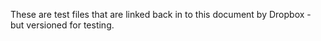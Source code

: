 These are test files that are linked back in to this document by Dropbox - but versioned for testing.
